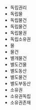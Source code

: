 - 독립권리  
- 독립물  
- 독립물건  
- 독립물건  
- 독립물권  
- 독립소유권  
- 물  
- 물건  
- 별개물건  
- 별도건물  
- 별도동산  
- 별도물건  
- 별도부동산  
- 소유권  
- 소유권독립  
- 소유권존재  
